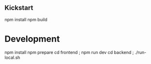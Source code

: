 

## Kickstart

npm install
npm build


# Development

npm install
npm prepare
cd frontend ; npm run dev
cd backend ; ./run-local.sh
